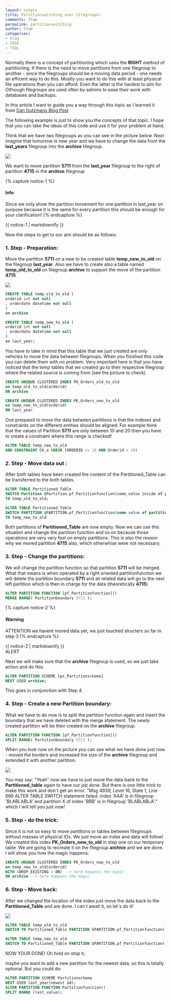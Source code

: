 ```yaml
---
layout: single
title: Partitionswitching over filegroups!
comments: True
permalink: partitionswitching
author: True
categories:
- blog
- 2016
- TSQL
---
```



Normally there is a concept of partitioning which uses the **RIGHT** method of partitioning. If there is the need to move partitions from one filegroup to another - since the filegroups should be a moving data period - one needs an efficent way to do this.
Mostly you want to do this with at least physical file operations than you can afford. Even the latter is the hardest to aim for. Olthough filegroups are used often by admins to ease their work with databases and backups.

In this article I want to guide you a way through this topic as I learned it from [Dan Gutzmans Blog Post](http://weblogs.sqlteam.com/dang/archive/2011/04/17/move-a-partition-to-a-different-file-group-efficiently.aspx)

The following example is just to show you the concepts of that topic. I hope that you can take the ideas of this code and use it for your problem at hand.

Think that we have two filegroups as you can see in the picture below. Next imagine that tomorrow is new year and we have to change the data from the **last_years** filegroup into the **archive** filegroup.

![](http://i.imgur.com/NtUeP89.png)

We want to move partition **5711** from the **last_year** filegroup to the right of partition **4715** in the **archive** filegroup


{% capture notice-1 %}
#### Info

Since we only show the partition movement for one partition in last_year on purpose because it is the same for every partition this should be enough for your clarification!
{% endcapture %}

<div class="notice">{{ notice-1 | markdownify }}</div>


Now the steps to get to our aim should be as follows:

### 1. Step - Preparation:
Move the partition **5711** on a new to be created table **temp_new_to_old** on the filegroup **last_year**. Also we have to create also a table named **temp_old_to_old** on filegroup **archive** to support the move of the partition **4715** 

![](http://i.imgur.com/47kPR1z.png)

```SQL
CREATE TABLE temp_old_to_old (
orderid int not null
, orderdate datetime not null
)
on archive

CREATE TABLE temp_new_to_old (
orderid int not null
, orderdate datetime not null
)
on last_year;
```

You have to take in mind that this table that we just created are only vehicles to move the data between filegroups. When you finished this code you can delete them with no problem.
Very important here is that you have noticed that the temp tables that we created go to their respective filegroup where the related source is coming from (see the picture to check)

```SQL
CREATE UNIQUE CLUSTERED INDEX PK_Orders_old_to_old
on temp_old_to_old(orderid)
ON archive

CREATE UNIQUE CLUSTERED INDEX PK_Orders_new_to_old
on temp_new_to_old(orderid)
ON last_year
```

One prequesit to move the data between partitions is that the indexes and constraints on the different entities should be aligned. For example think that the values of Partition **5711** are only between 10 and 20 then you have to create a constraint where this range is checked!

```SQL
ALTER TABLE temp_new_to_old
ADD CONSTRAINT CK_a CHECK (ORDERID >= 10 AND Orderid < 20)
```

### 2. Step - Move data out :
After both tables have been created the content of the Partitioned_Table can be transferred to the both tables.

```SQL
ALTER TABLE Partitioned_Table
SWITCH Partition $Partition.pf_Partitionfunction(some_value inside of partition 4715)
TO temp_old_to_old;

ALTER TABLE Partitioned_Table
SWITCH PARTITION $PARTITION.pf_Partitionfunction(some value of partition 5711)
TO temp_new_to_old
```

Both partitions of **Partitioned_Table** are now empty. Now we can use this situation and change the partition function and so on because those operations are very very fast on empty partitions. This is also the reason why we moved partition **4715** also, which otherwhise were not necessary.

### 3. Step - Change the partitions:
We will change the partition function so that partition **5711** will be merged. What that means is when operated by a right oriented partitionfunction we will delete the partition boundary **5711** and all related data will go to the next left partition which is then in charge for the data (theoretically **4715**)

```SQL
ALTER PARTITION FUNCTION [pf_Partitionfunction]()
MERGE RANGE( Partitionboundary 5711 );
```

{% capture notice-2 %}
#### Warning

ATTENTION we havent moved data yet, we just touched structers so far in step 3
{% endcapture %}

<div class="warning">{{ notice-2 | markdownify }}</div>
ALERT


Next we will make sure that the **archive** filegroup is used, so we just take action and do this:

```SQL
ALTER PARTITION SCHEME [ps_Partitionschema]
NEXT USED archive;
```

This goes in conjunction with Step 4.

### 4. Step - Create a new Partition boundary:
What we have to do now is to split the partition function again and insert the boundary that we have deleted with the merge statement. The newly created partition will be then created on the **archive** filegroup.

```SQL
ALTER PARTITION FUNCTION [pf_Partitionfunction]()
SPLIT RANGE( Partitionboundary 5711 );
```

When you look now on the picture you can see what we have done just now - moved the borders and increased the size of the **archive** filegroup and extended it with another partition.

![](http://i.imgur.com/Z5kaua5.png)

You may say: "Yeah" now we have to just move the data back to the **Partitioned_table** again to have our job done. But there is one little trick to make this work and don´t get an error: "Msg 4939, Level 16, State 1, Line 666
ALTER TABLE SWITCH statement failed. index 'AAA' is in filegroup 'BLABLABLA' and partition X of index 'BBB' is in filegroup 'BLABLABLA'." which I will tell you just now!

### 5. Step - do the trick:
Since it is not so easy to move partitions or tables between filegroups without masses of physical IOs. We just move an index and data will follow! 
We created this index **PK_Orders_new_to_old** in step one on our temporary table. We are going to recreate it on the filegroup **archive** and we are done. I will show you how the magic happens:

```SQL
CREATE UNIQUE CLUSTERED INDEX PK_Orders_new_to_old
on temp_new_to_old(orderid)
WITH (DROP_EXISTING = ON) --> here happens the magic
ON archive --> here happens the magic
```

### 6. Step - Move back:
After we changed the location of the index just move the data back to the **Partitioned_Table** and are done. I can´t await it, so let´s do it!

![](http://i.imgur.com/henwSYs.png)

```SQL
ALTER TABLE temp_old_to_old
SWITCH TO Partitioned_Table PARTITION $PARTITION.pf_Partitionfunction( Partitionboundary 4715 )

ALTER TABLE temp_new_to_old
SWITCH TO Partitioned_Table PARTITION $PARTITION.pf_Partitionfunction( Partitionboundary 5711 )
```

NOW YOUR DONE! Oh hold on stop it,

maybe you want to add a new partition for the newest data, so this is totally optional. But you could do:

```SQL
ALTER PARTITION SCHEME Partitionschema
NEXT USED last_year(newest id);
ALTER PARTITION FUNCTION Partitionfunction()
SPLIT RANGE (last_value);
